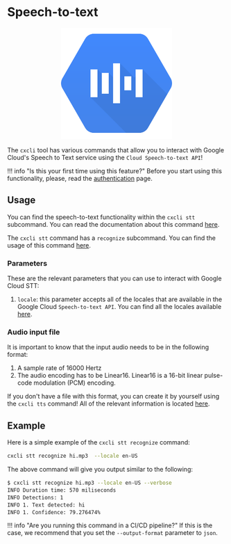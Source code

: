 # Speech-to-text

<p align="center">
  <img alt="Google Cloud TTS Logo" src="/images/stt.png" style="height:256px;width:256px" />
</p>

The `cxcli` tool has various commands that allow you to interact with Google Cloud's Speech to Text service using the `Cloud Speech-to-text API`!

!!! info "Is this your first time using this feature?"
    Before you start using this functionality, please, read the [authentication](/overview/authentication) page.

## Usage

You can find the speech-to-text functionality within the `cxcli stt` subcommand. You can read the documentation about this command [here](/cmd/cxcli_stt).

The `cxcli stt` command has a `recognize` subcommand. You can find the usage of this command [here](/cmd/cxcli_stt_recognize).

### Parameters

These are the relevant parameters that you can use to interact with Google Cloud STT:

1. `locale`: this parameter accepts all of the locales that are available in the Google Cloud `Speech-to-text API`. You can find all the locales available [here](https://cloud.google.com/speech-to-text/docs/speech-to-text-supported-languages).

### Audio input file

It is important to know that the input audio needs to be in the following format:

1. A sample rate of 16000 Hertz
2. The audio encoding has to be Linear16. Linear16 is a 16-bit linear pulse-code modulation (PCM) encoding.

If you don't have a file with this format, you can create it by yourself using the `cxcli tts` command! All of the relevant information is located [here](/tts).

## Example

Here is a simple example of the `cxcli stt recognize` command:

```sh
cxcli stt recognize hi.mp3  --locale en-US
```

The above command will give you output similar to the following:

```sh
$ cxcli stt recognize hi.mp3 --locale en-US --verbose
INFO Duration time: 570 miliseconds
INFO Detections: 1
INFO 1. Text detected: hi
INFO 1. Confidence: 79.276474%
```

!!! info "Are you running this command in a CI/CD pipeline?"
    If this is the case, we recommend that you set the `--output-format` parameter to `json`.
